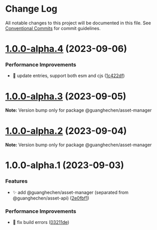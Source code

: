# Change Log

All notable changes to this project will be documented in this file.
See [Conventional Commits](https://conventionalcommits.org) for commit guidelines.

# [1.0.0-alpha.4](https://github.com/guanghechen/asset/compare/@guanghechen/asset-manager@1.0.0-alpha.3...@guanghechen/asset-manager@1.0.0-alpha.4) (2023-09-06)


### Performance Improvements

* 🔧 update entries, support both esm and cjs ([1c422df](https://github.com/guanghechen/asset/commit/1c422df615d11c2f0a3adbba913b2652c802dd2f))





# [1.0.0-alpha.3](https://github.com/guanghechen/asset/compare/@guanghechen/asset-manager@1.0.0-alpha.2...@guanghechen/asset-manager@1.0.0-alpha.3) (2023-09-05)

**Note:** Version bump only for package @guanghechen/asset-manager





# [1.0.0-alpha.2](https://github.com/guanghechen/asset/compare/@guanghechen/asset-manager@1.0.0-alpha.1...@guanghechen/asset-manager@1.0.0-alpha.2) (2023-09-04)

**Note:** Version bump only for package @guanghechen/asset-manager





# 1.0.0-alpha.1 (2023-09-03)


### Features

* ✨ add @guanghechen/asset-manager (separated from @guanghechen/asset-api) ([2e0fbf1](https://github.com/guanghechen/asset/commit/2e0fbf1788c838979590ca2ca7409a467763fc9d))


### Performance Improvements

* 🔧 fix build errors ([03211de](https://github.com/guanghechen/asset/commit/03211deb4046e082943706283588dc821253e875))
